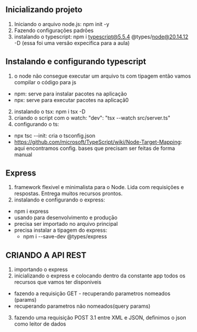 Inicializando projeto 
---
1. Iniciando o arquivo node.js: 
npm init -y
2. Fazendo configurações padrões
3. instalando o typescript:
npm i typescript@5.5.4 @types/node@20.14.12 -D
(essa foi uma versão expecifica para a aula)

Instalando e configurando typescript
--- 
1. o node não consegue executar um arquivo ts com tipagem então vamos compilar o código para js
- npm: serve para instalar pacotes na aplicação 
- npx: serve para executar pacotes na aplicaçã0
2. instalando o tsx:  npm i tsx -D
3. criando o script com o watch: "dev": "tsx --watch src/server.ts"
4. configurando o ts: 
- npx tsc --init: cria o tsconfig.json
- https://github.com/microsoft/TypeScript/wiki/Node-Target-Mapping: aqui encontramos config. bases que precisam ser feitas de forma manual

Express 
---
1. framework flexivel e minimalista para o Node. Lida com requisições e respostas. Entrega muitos recursos prontos.
2. instalando e configurando o express:
- npm i express
- usando para desenvolvimento e produçāo
- precisa ser importado no arquivo principal
- precisa instalar a tipagem do express: 
  - npm i --save-dev @types/express



CRIANDO A API REST
---
1. importando o express
2. inicializando o express e colocando dentro da constante app todos os recursos que vamos ter disponiveis
- fazendo a requisição GET - recuperando parametros nomeados (params)
- recuperando parametros não nomeados(query params)
3. fazendo uma requisição POST
3.1 entre XML e JSON, definimos o json como leitor de dados
